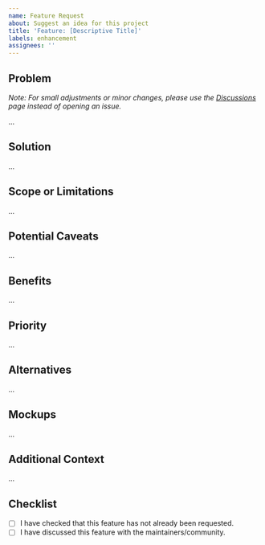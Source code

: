 ```yaml
---
name: Feature Request
about: Suggest an idea for this project
title: 'Feature: [Descriptive Title]'
labels: enhancement
assignees: ''
---
```


## Problem

<!-- Is your feature request related to a problem? Please describe. -->

_Note: For small adjustments or minor changes, please use the [Discussions][discussions] page instead of opening an issue._

...

## Solution

<!-- A clear and concise description of what you want to happen. -->

...

## Scope or Limitations

<!-- Describe the boundaries of the feature, including what it is not intended to address or handle. -->

...

## Potential Caveats

<!-- List any potential challenges, risks, or areas where the feature may not be applicable. -->

...

## Benefits

<!-- Describe the benefits this feature would bring. Who will benefit from it? -->

...

## Priority

<!-- Suggest a priority or urgency for this feature. -->

...

## Alternatives

<!-- Describe any alternative solutions or features you've considered. -->

...

## Mockups

<!-- If applicable, add diagrams or mockups to help explain your feature. -->

...

## Additional Context

<!-- Add any other context or screenshots about the feature request here. -->

...

## Checklist

- [ ] I have checked that this feature has not already been requested.
- [ ] I have discussed this feature with the maintainers/community.

[discussions]: {{DISCUSSIONS_URL}}

<!-- Template by Evgenii Shiliaev - Licensed under CC BY 4.0 -->
<!-- https://github.com/Jekwwer/markdown-docs-kit -->
<!-- Licensed under: https://github.com/Jekwwer/markdown-docs-kit/blob/main/LICENSE -->
